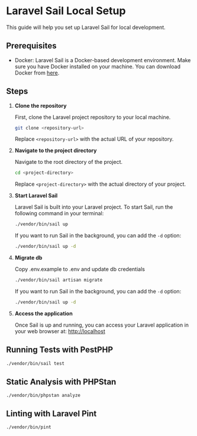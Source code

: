 # Laravel Sail Local Setup

This guide will help you set up Laravel Sail for local development.

## Prerequisites

- Docker: Laravel Sail is a Docker-based development environment. Make sure you have Docker installed on your machine. You can download Docker from [here](https://www.docker.com/products/docker-desktop).

## Steps

1. **Clone the repository**

   First, clone the Laravel project repository to your local machine.

    ```bash
    git clone <repository-url>
    ```

   Replace `<repository-url>` with the actual URL of your repository.

2. **Navigate to the project directory**

   Navigate to the root directory of the project.

    ```bash
    cd <project-directory>
    ```

   Replace `<project-directory>` with the actual directory of your project.

3. **Start Laravel Sail**

   Laravel Sail is built into your Laravel project. To start Sail, run the following command in your terminal:

    ```bash
    ./vendor/bin/sail up
    ```

   If you want to run Sail in the background, you can add the `-d` option:

    ```bash
    ./vendor/bin/sail up -d
    ```

3. **Migrate db**

   Copy .env.example to .env and update db credentials

    ```bash
    ./vendor/bin/sail artisan migrate
    ```

   If you want to run Sail in the background, you can add the `-d` option:

    ```bash
    ./vendor/bin/sail up -d
    ```

4. **Access the application**

   Once Sail is up and running, you can access your Laravel application in your web browser at: [http://localhost](http://localhost)

## Running Tests with PestPHP
```bash
./vendor/bin/sail test
```

## Static Analysis with PHPStan
```
./vendor/bin/phpstan analyze
```

## Linting with Laravel Pint
```
./vendor/bin/pint
```